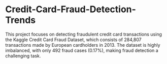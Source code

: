 # Credit-Card-Fraud-Detection-Trends
This project focuses on detecting fraudulent credit card transactions using the Kaggle Credit Card Fraud Dataset, which consists of 284,807 transactions made by European cardholders in 2013. The dataset is highly imbalanced, with only 492 fraud cases (0.17%), making fraud detection a challenging task.
